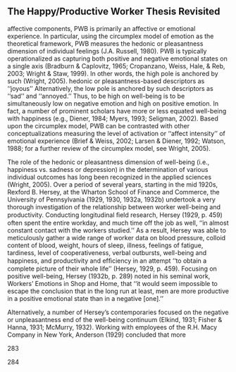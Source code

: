## The Happy/Productive Worker Thesis Revisited

affective components, PWB is primarily an affective or emotional experience. In particular, using the circumplex model of emotion as the theoretical framework, PWB measures the hedonic or pleasantness dimension of individual feelings (J.A. Russell, 1980). PWB is typically operationalized as capturing both positive and negative emotional states on a single axis (Bradburn & Caplovitz, 1965; Cropanzano, Weiss, Hale, & Reb, 2003; Wright & Staw, 1999). In other words, the high pole is anchored by such (Wright, 2005). hedonic or pleasantness-based descriptors as ‘‘joyous’’ Alternatively, the low pole is anchored by such descriptors as ‘‘sad’’ and ‘‘annoyed.’’ Thus, to be high on well-being is to be simultaneously low on negative emotion and high on positive emotion. In fact, a number of prominent scholars have more or less equated well-being with happiness (e.g., Diener, 1984; Myers, 1993; Seligman, 2002). Based upon the circumplex model, PWB can be contrasted with other conceptualizations measuring the level of activation or ‘‘affect intensity’’ of emotional experience (Brief & Weiss, 2002; Larsen & Diener, 1992; Watson, 1988; for a further review of the circumplex model, see Wright, 2005).

The role of the hedonic or pleasantness dimension of well-being (i.e., happiness vs. sadness or depression) in the determination of various individual outcomes has long been recognized in the applied sciences (Wright, 2005). Over a period of several years, starting in the mid 1920s, Rexford B. Hersey, at the Wharton School of Finance and Commerce, the University of Pennsylvania (1929, 1930, 1932a, 1932b) undertook a very thorough investigation of the relationship between worker well-being and productivity. Conducting longitudinal ﬁeld research, Hersey (1929, p. 459) often spent the entire workday, and much time off the job as well, ‘‘in almost constant contact with the workers studied.’’ As a result, Hersey was able to meticulously gather a wide range of worker data on blood pressure, colloid content of blood, weight, hours of sleep, illness, feelings of fatigue, tardiness, level of cooperativeness, verbal outbursts, well-being and happiness, and productivity and efﬁciency in an attempt ‘‘to obtain a complete picture of their whole life’’ (Hersey, 1929, p. 459). Focusing on positive well-being, Hersey (1932b, p. 289) noted in his seminal work, Workers’ Emotions in Shop and Home, that ‘‘it would seem impossible to escape the conclusion that in the long run at least, men are more productive in a positive emotional state than in a negative [one].’’

Alternatively, a number of Hersey’s contemporaries focused on the negative or unpleasantness end of the well-being continuum (Elkind, 1931; Fisher & Hanna, 1931; McMurry, 1932). Working with employees of the R.H. Macy Company in New York, Anderson (1929) concluded that more

283

284